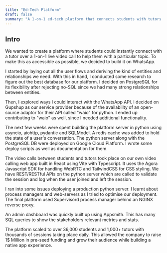 ```yaml
---
title: "Ed-Tech Platform"
draft: false
summary: "A 1-on-1 ed-tech platform that connects students with tutors over WhatsApp instantly."
---
```


## Intro

We wanted to create a platform where students could instantly connect with a tutor over a 1-on-1 live video call to help them with a particular topic. To make this as accessible as possible, we decided to build it on WhatsApp.

I started by laying out all the user flows and deriving the kind of entities and relationships we need. With this in hand, I conducted some research to figure out the best database for our platform. I decided on PostgreSQL for its flexibility after rejecting no-SQL since we had many strong relationships between entities.

Then, I explored ways I could interact with the WhatsApp API. I decided on Gupshup as our service provider because of the availability of an open-source adaptor for their API called "waio" for python. I ended up contributing to "waio" as well, since I needed additional functionality.

The next few weeks were spent building the platform server in python using asyncio, aiohttp, pydantic and SQLModel. A redis cache was added to hold the state of a user's conversation. The python server along with the PostgreSQL DB were deployed on Google Cloud Platform. I wrote some deploy scripts as well as documentation for them.

The video calls between students and tutors took place on our own video calling web app built in React using Vite with Typescript. It uses the Agora Javascript SDK for handling WebRTC and TailwindCSS for CSS styling. We have REST/RESTful APIs on the python server which are called to validate the session and log when the user joined and left the session.

I ran into some issues deploying a production python server. I learnt about process managers and web-servers as I tried to optimise our deployment. The final platform used Supervisord process manager behind an NGINX reverse proxy.

An admin dashboard was quickly built up using Appsmith. This has many SQL queries to show the stakeholders relevant metrics and stats.

The platform scaled to over 36,000 students and 1,000+ tutors with thousands of sessions taking place daily. This allowed the company to raise 1$ Million in pre-seed funding and grow their audience while building a native app experience.
